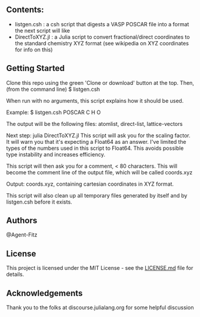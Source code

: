 ## Contents: 
* listgen.csh : a csh script that digests a VASP POSCAR file into a format the next script will like  
*  DirectToXYZ.jl : a Julia script to convert fractional/direct coordinates to the standard chemistry XYZ format (see wikipedia on XYZ coordinates for info on this)  

## Getting Started
Clone this repo using the green 'Clone or download' button at the top.
Then, (from the command line)
$ listgen.csh  

 When run with no arguments, this script explains how it should be used.

Example:
$ listgen.csh POSCAR C H O   

 The output will be the following files: atomlist, direct-list, lattice-vectors

Next step: 
julia DirectToXYZ.jl
 This script will ask you for the scaling factor. It will warn you that it's expecting a Float64 as an answer. I've limited the types of the numbers used in this script to Float64. This avoids possible type instability and increases efficiency.  

 This script will then ask you for a comment, < 80 characters. This will become the comment line of the output file, which will be called coords.xyz  

 Output: coords.xyz, containing cartesian coordinates in XYZ format.  

 This script will also clean up all temporary files generated by itself and by listgen.csh before it exists.

## Authors 
@Agent-Fitz

## License 
This project is licensed under the MIT License - see the [LICENSE.md](LICENSE.md) file for details.

## Acknowledgements 

Thank you to the folks at discourse.julialang.org for some helpful discussion
